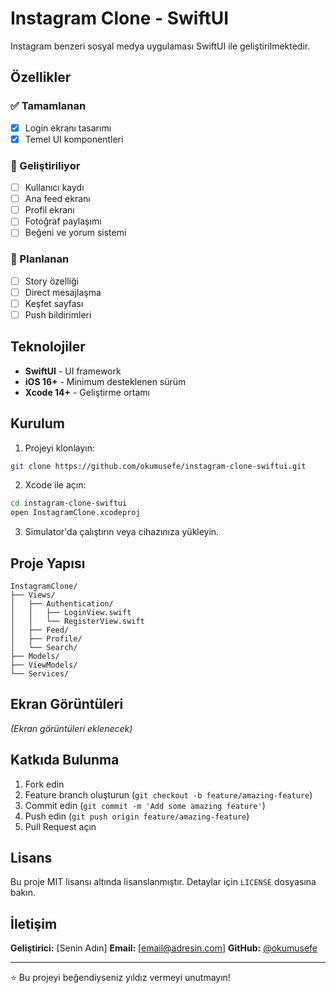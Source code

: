 # Instagram Clone - SwiftUI

Instagram benzeri sosyal medya uygulaması SwiftUI ile geliştirilmektedir.

## Özellikler

### ✅ Tamamlanan
- [x] Login ekranı tasarımı
- [x] Temel UI komponentleri

### 🔄 Geliştiriliyor
- [ ] Kullanıcı kaydı
- [ ] Ana feed ekranı
- [ ] Profil ekranı
- [ ] Fotoğraf paylaşımı
- [ ] Beğeni ve yorum sistemi

### 🎯 Planlanan
- [ ] Story özelliği
- [ ] Direct mesajlaşma
- [ ] Keşfet sayfası
- [ ] Push bildirimleri

## Teknolojiler

- **SwiftUI** - UI framework
- **iOS 16+** - Minimum desteklenen sürüm
- **Xcode 14+** - Geliştirme ortamı

## Kurulum

1. Projeyi klonlayın:
```bash
git clone https://github.com/okumusefe/instagram-clone-swiftui.git
```

2. Xcode ile açın:
```bash
cd instagram-clone-swiftui
open InstagramClone.xcodeproj
```

3. Simulator'da çalıştırın veya cihazınıza yükleyin.

## Proje Yapısı

```
InstagramClone/
├── Views/
│   ├── Authentication/
│   │   ├── LoginView.swift
│   │   └── RegisterView.swift
│   ├── Feed/
│   ├── Profile/
│   └── Search/
├── Models/
├── ViewModels/
└── Services/
```

## Ekran Görüntüleri

_(Ekran görüntüleri eklenecek)_

## Katkıda Bulunma

1. Fork edin
2. Feature branch oluşturun (`git checkout -b feature/amazing-feature`)
3. Commit edin (`git commit -m 'Add some amazing feature'`)
4. Push edin (`git push origin feature/amazing-feature`)
5. Pull Request açın

## Lisans

Bu proje MIT lisansı altında lisanslanmıştır. Detaylar için `LICENSE` dosyasına bakın.

## İletişim

**Geliştirici:** [Senin Adın]
**Email:** [email@adresin.com]
**GitHub:** [@okumusefe](https://github.com/okumusefe)

---

⭐ Bu projeyi beğendiyseniz yıldız vermeyi unutmayın!
